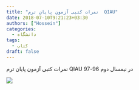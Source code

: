 ```yaml
---
title: "نمرات کتبی آزمون پایان ترم  QIAU"
date: 2018-07-10T9:21:23+03:30
authors: ["Hossein"]
categories:
  - دانشگاه
tags:
  - کتاب
draft: false
---
```

نمرات کتبی آزمون پایان ترم QIAU در نیمسال دوم 96-97 

![](http://s8.picofile.com/file/8331402650/Monday_15_18.png)

